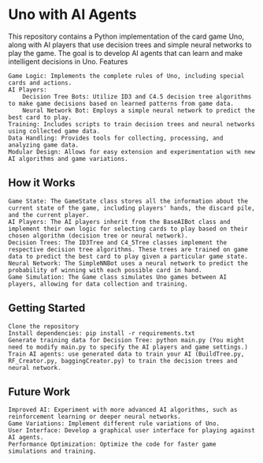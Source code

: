 # Uno with AI Agents

This repository contains a Python implementation of the card game Uno, along with AI players that use decision trees and simple neural networks to play the game. The goal is to develop AI agents that can learn and make intelligent decisions in Uno.
Features

    Game Logic: Implements the complete rules of Uno, including special cards and actions.
    AI Players:
        Decision Tree Bots: Utilize ID3 and C4.5 decision tree algorithms to make game decisions based on learned patterns from game data.
        Neural Network Bot: Employs a simple neural network to predict the best card to play.
    Training: Includes scripts to train decision trees and neural networks using collected game data.
    Data Handling: Provides tools for collecting, processing, and analyzing game data.
    Modular Design: Allows for easy extension and experimentation with new AI algorithms and game variations.

## How it Works

    Game State: The GameState class stores all the information about the current state of the game, including players' hands, the discard pile, and the current player.
    AI Players: The AI players inherit from the BaseAIBot class and implement their own logic for selecting cards to play based on their chosen algorithm (decision tree or neural network).
    Decision Trees: The ID3Tree and C4_5Tree classes implement the respective decision tree algorithms. These trees are trained on game data to predict the best card to play given a particular game state.
    Neural Network: The SimpleNNBot uses a neural network to predict the probability of winning with each possible card in hand.
    Game Simulation: The Game class simulates Uno games between AI players, allowing for data collection and training.

## Getting Started

    Clone the repository
    Install dependencies: pip install -r requirements.txt
    Generate training data for Decision Tree: python main.py (You might need to modify main.py to specify the AI players and game settings.)
    Train AI agents: use generated data to train your AI (BuildTree.py, RF_Creator.py, baggingCreator.py) to train the decision trees and neural network.

## Future Work

    Improved AI: Experiment with more advanced AI algorithms, such as reinforcement learning or deeper neural networks.
    Game Variations: Implement different rule variations of Uno.
    User Interface: Develop a graphical user interface for playing against AI agents.
    Performance Optimization: Optimize the code for faster game simulations and training.

